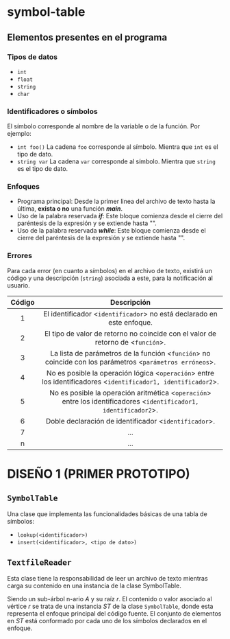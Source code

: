 # symbol-table

## Elementos presentes en el programa

### Tipos de datos
- `int`
- `float`
- `string`
- `char`

### Identificadores o símbolos
El símbolo corresponde al nombre de la variable o de la función.
Por ejemplo:
- `int foo()`
La cadena `foo` corresponde al símbolo. Mientra que `int` es el tipo de dato.
- `string var`
La cadena `var` corresponde al símbolo. Mientra que `string` es el tipo de dato.  

### Enfoques

- Programa principal: Desde la primer linea del archivo de texto hasta la última, **exista o no** una función ***main***.
- Uso de la palabra reservada ***if***: Este bloque comienza desde el cierre del paréntesis de la expresión y se extiende hasta "".
- Uso de la palabra reservada ***while***: Este bloque comienza desde el cierre del paréntesis de la expresión y se extiende hasta "".

### Errores

Para cada error (en cuanto a símbolos) en el archivo de texto, existirá un código y una descripción (`string`) asociada a este, para la notificación al usuario.

| Código |                                                  Descripción                                                  |
|:------:|:-------------------------------------------------------------------------------------------------------------:|
|    1   | El identificador <`identificador`> no está declarado en este enfoque.                                           |
|    2   | El tipo de valor de retorno no coincide con el valor de retorno de <`función`>.                                 |
|    3   | La lista de parámetros de la función <`función`> no coincide con los parámetros <`parámetros erróneos`>.          |
|    4   | No es posible la operación lógica <`operación`> entre los identificadores <`identificador1, identificador2`>.     |
|    5   | No es posible la operación aritmética <`operación`> entre los identificadores <`identificador1, identificador2`>. |
|    6   | Doble declaración de identificador <`identificador`>.                                                           |
|    7   | ...                                                                                                           |
|    n   | ...                                                                                                           |
# DISEÑO 1 (PRIMER PROTOTIPO)

## `SymbolTable`

Una clase que implementa las funcionalidades básicas de una tabla de símbolos:
- `lookup(<identificador>)`
- `insert(<identificador>, <tipo de dato>)`

## `TextfileReader`

Esta clase tiene la responsabilidad de leer un archivo de texto mientras carga su contenido en una  instancia de la clase SymbolTable.

Siendo un sub-árbol n-ario *A* y su raíz *r*.
El contenido o valor asociado al vértice *r* se trata de una instancia *ST* de la clase `SymbolTable`, donde esta representa el enfoque principal del código fuente. El conjunto de elementos en *ST* está conformado por cada uno de los símbolos declarados en el enfoque.
